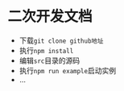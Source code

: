 # 二次开发文档

- 下载`git clone github地址`
- 执行`npm install`
- 编辑`src`目录的源码
- 执行`npm run example`启动实例
- ...
